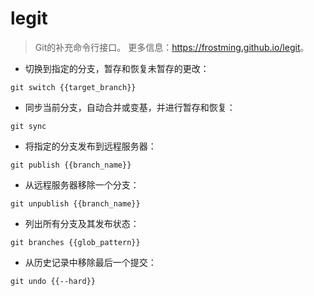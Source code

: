 # legit

> Git的补充命令行接口。
> 更多信息：<https://frostming.github.io/legit>。

- 切换到指定的分支，暂存和恢复未暂存的更改：

`git switch {{target_branch}}`

- 同步当前分支，自动合并或变基，并进行暂存和恢复：

`git sync`

- 将指定的分支发布到远程服务器：

`git publish {{branch_name}}`

- 从远程服务器移除一个分支：

`git unpublish {{branch_name}}`

- 列出所有分支及其发布状态：

`git branches {{glob_pattern}}`

- 从历史记录中移除最后一个提交：

`git undo {{--hard}}`